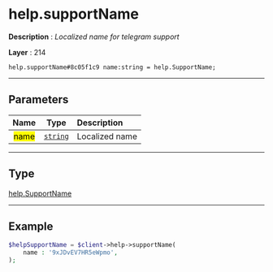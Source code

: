 # help.supportName

**Description** : *Localized name for telegram support*

**Layer** : 214

```tl
help.supportName#8c05f1c9 name:string = help.SupportName;
```

---

## Parameters

| Name | Type | Description |
| :---: | :---: | :--- |
| <mark>name</mark> | [`string`](type/string) | Localized name |

---

## Type

[help.SupportName](type/help.SupportName)

---

## Example

```php
$helpSupportName = $client->help->supportName(
	name : '9xJDvEV7HR5eWpmo',
);
```